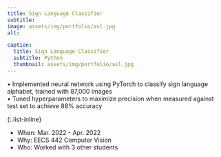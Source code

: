 ```yaml
---
title: Sign Language Classifier
subtitle: 
image: assets/img/portfolio/asl.jpg
alt: 

caption:
  title: Sign Language Classifier
  subtitle: Python
  thumbnail: assets/img/portfolio/asl.jpg
---
```

•	Implemented neural network using PyTorch to classify sign language alphabet, trained with 87,000 images <br> 
•	Tuned hyperparameters to maximize precision when measured against test set to achieve 88% accuracy

{:.list-inline}
- When: Mar. 2022 - Apr. 2022
- Why: EECS 442 Computer Vision
- Who: Worked with 3 other students
